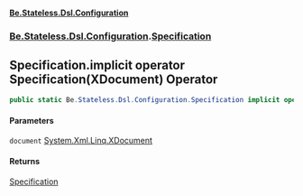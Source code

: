 #### [Be.Stateless.Dsl.Configuration](README.md 'README')
### [Be.Stateless.Dsl.Configuration](Be.Stateless.Dsl.Configuration.md 'Be.Stateless.Dsl.Configuration').[Specification](Specification.md 'Be.Stateless.Dsl.Configuration.Specification')

## Specification.implicit operator Specification(XDocument) Operator

```csharp
public static Be.Stateless.Dsl.Configuration.Specification implicit operator Specification(System.Xml.Linq.XDocument document);
```
#### Parameters

<a name='Be.Stateless.Dsl.Configuration.Specification.op_ImplicitBe.Stateless.Dsl.Configuration.Specification(System.Xml.Linq.XDocument).document'></a>

`document` [System.Xml.Linq.XDocument](https://docs.microsoft.com/en-us/dotnet/api/System.Xml.Linq.XDocument 'System.Xml.Linq.XDocument')

#### Returns
[Specification](Specification.md 'Be.Stateless.Dsl.Configuration.Specification')